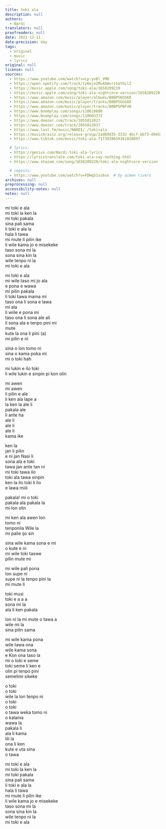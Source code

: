 ```yaml
---
title: toki ala
description: null
authors:
  - Nardi
translators: null
proofreaders: null
date: 2022-12-11
date-precision: day
tags:
  - original
  - music
  - lyrics
original: null
license: null
sources:
  - https://www.youtube.com/watch?v=Lp-yvBl_VM0
  - https://open.spotify.com/track/1y6wjoZMvAbWvrz5aYOilZ
  - https://music.apple.com/song/toki-ala/1658209219
  - https://music.apple.com/song/toki-ala-nightcore-version/1658209220
  - https://www.amazon.com/music/player/albums/B0BP5KDSKR
  - https://www.amazon.com/music/player/tracks/B0BP5GGS88
  - https://www.amazon.com/music/player/tracks/B0BP5PBF4N
  - https://www.boomplay.com/songs/110618880
  - https://www.boomplay.com/songs/110603372
  - https://www.deezer.com/track/2055812827
  - https://www.deezer.com/track/2055812837
  - https://www.last.fm/music/NARDI/_/toki+ala
  - https://musicbrainz.org/release-group/2ad69d35-3332-4bcf-bbf3-d9453cd4128d
  - https://www.tiktok.com/music/toki-ala-7173939659361028097

  # lyrics:
  - https://genius.com/Nardi-toki-ala-lyrics
  - https://lyricstranslate.com/toki-ala-say-nothing.html
  - https://www.shazam.com/song/1658209220/toki-ala-nightcore-version

  # reposts:
  - https://www.youtube.com/watch?v=FDHq51vz6so  # by aimee rivers
archives: null
preprocessing: null
accessibility-notes: null
notes: null
---
```


mi toki e ala  \
mi toki la ken la  \
mi toki pakala  \
sina pali sama  \
li toki e ala la  \
hala li tawa  \
mi mute li pilin ike  \
li wile kama jo e misekeke  \
taso sona mi la  \
sona sina kin la  \
wile tenpo ni la  \
mi toki e ala

mi toki e ala  \
mi wile taso mi jo ala  \
e pona e wawa  \
mi pilin pakala  \
li toki tawa mama mi  \
taso ona li sona e lawa  \
mi ala  \
li wiile e pona mi  \
taso ona li sona ale ali  \
li sona ala e tenpo pini mi  \
mute  \
kute la ona li pini (a)  \
mi pilin e ni

sina o lon tomo ni  \
sina o kama poka mi  \
mi o toki hah

mi lukin e ilo toki  \
li wile lukin e sinpin pi kon olin

mi awen  \
mi awen  \
li pilin e ale  \
li ken ala lape a  \
la ken la ale li  \
pakala ale  \
li ante ha  \
ale li  \
ale li  \
ale li  \
kama ike

ken la  \
jan li pilin  \
e ni jan Nasi li  \
sona ala e toki  \
tawa jan ante tan ni  \
mi toki tawa ilo  \
toki ala tawa sinpin  \
ken la ilo toki li ilo  \
e lawa miiii

pakala! mi o toki  \
pakala ala pakala la  \
mi lon olin

mi ken ala awen lon  \
tomo ni  \
tenponila Wile la  \
mi palie ijo sin

sina wile kama sona e mi  \
o kute e ni  \
mi wile toki taswe  \
pilin mute mi

mi wile pali pona  \
lon supe ni  \
supe ni la tenpo pini la  \
mi mute li

toki musi  \
toki e a a a  \
sona mi la  \
ala li ken pakala

lon ni la mi mute o tawa a  \
wile mi la  \
sina pilin sama

mi wile kama pona  \
wile tawa ona  \
wile kama sona  \
e Kon ona taso la  \
mi o toki e seme  \
toki seme li ken e  \
olin pi tenpo pini  \
semelimi sikeke

o toki  \
o toki  \
wile la lon tenpo ni  \
o toki  \
o toki  \
o tawa weka tomo ni  \
o kalama  \
wawa la  \
pakala li  \
ala li kama  \
lili la  \
ona li ken  \
kute e uta sina  \
o tawa

mi toki e ala  \
mi toki la ken la  \
mi toki pakala  \
sina pali sama  \
li toki e ala la  \
hala li tawa  \
mi mute li pilin ike  \
li wile kama jo e misekeke  \
taso sona mi la  \
sona sina kin la  \
wile tenpo ni la  \
mi toki e ala
